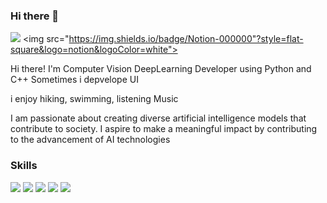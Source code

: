 ### Hi there 👋

<img src="https://img.shields.io/badge/hyuk3880@naver.com-EA4335?style=flat-square&logo=gmail&logoColor=white">  <img src="https://img.shields.io/badge/Notion-000000"?style=flat-square&logo=notion&logoColor=white"> 

Hi there! I'm Computer Vision DeepLearning Developer using Python and C++
Sometimes i depvelope UI

i enjoy hiking, swimming, listening Music

I am passionate about creating diverse artificial intelligence models that contribute to society. 
I aspire to make a meaningful impact by contributing to the advancement of AI technologies



### Skills

<img src="https://img.shields.io/badge/Python-3776AB?style=flat-square&logo=python&logoColor=white"> <img src="https://img.shields.io/badge/Pytorch-EE4C2C?style=flat-square&logo=pytorch&logoColor=white" > <img src="https://img.shields.io/badge/TensorFlow-FF6F00?style=flat-square&logo=tensorflow&logoColor=white" > <img src="https://img.shields.io/badge/C++-00599C?style=flat-square&logo=cplusplus&logoColor=white"> <img src="https://img.shields.io/badge/Linux-FCC624?style=flat-square&logo=linux&logoColor=white" > 

